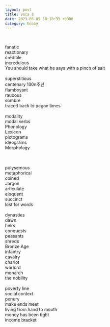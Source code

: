 ```yaml
---
layout: post
title: voca 8
date: 2023-06-05 18:10:33 +0900
category: hobby
---
```

<br/>

fanatic
<br/>
reactionary
<br/>
credible
<br/>
incredulous
<br/>
You should take what he says with a pinch of salt 
<br/>
<br/>
superstitious
<br/>
centenary 100n주년
<br/>
flamboyant
<br/>
raucous
<br/>
sombre
<br/>
traced back to pagan times
<br/>
<br/>
modality
<br/>
modal verbs
<br/>
Phonology
<br/>
Lexicon
<br/>
pictograms
<br/>
ideograms
<br/>
Morphology

<br/>
<br/>
polysemous
<br/>
metaphorical
<br/>
coined
<br/>
Jargon
<br/>
articulate
<br/>
eloquent
<br/>
succinct
<br/>
lost for words

<br/>
<br/>
dynasties
<br/>
dawn
<br/>
heirs
<br/>
conquests
<br/>
peasants
<br/>
shreds
<br/>
Bronze Age
<br/>
infantry
<br/>
cavalry
<br/>
chariot
<br/>
warlord
<br/>
monarch
<br/>
the nobility
<br/>
<br/>
poverty line
<br/>
social context
<br/>
penury
<br/>
make ends meet
<br/>
living from hand to mouth
<br/>
money has been tight
<br/>
income bracket
<br/>